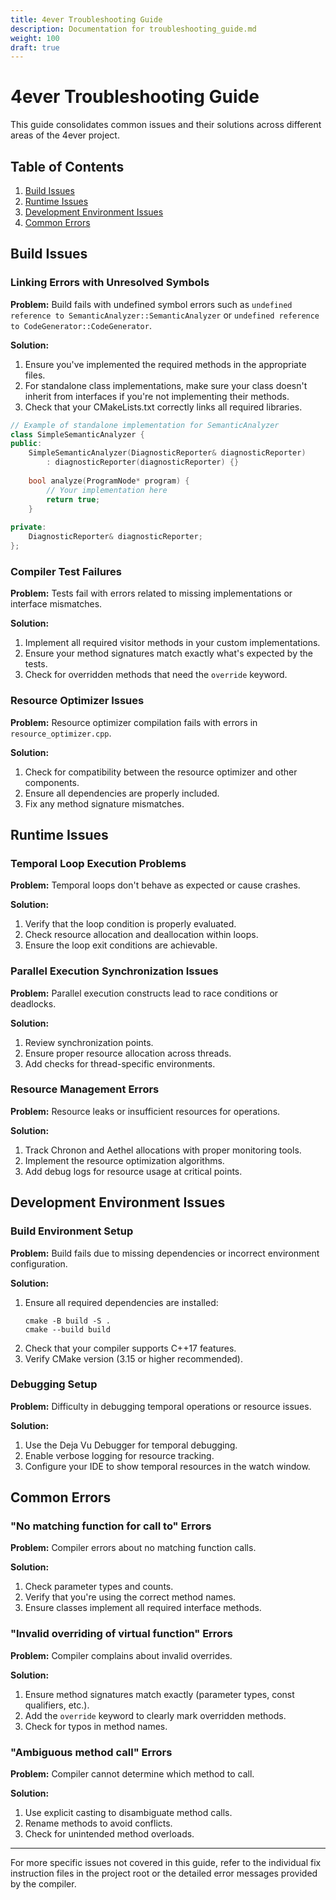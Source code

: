 ```yaml
---
title: 4ever Troubleshooting Guide
description: Documentation for troubleshooting_guide.md
weight: 100
draft: true
---
```


# 4ever Troubleshooting Guide

This guide consolidates common issues and their solutions across different areas of the 4ever project.

## Table of Contents

1. [Build Issues](#build-issues)
2. [Runtime Issues](#runtime-issues)
3. [Development Environment Issues](#development-environment-issues)
4. [Common Errors](#common-errors)

## Build Issues

### Linking Errors with Unresolved Symbols

**Problem:** Build fails with undefined symbol errors such as `undefined reference to SemanticAnalyzer::SemanticAnalyzer` or `undefined reference to CodeGenerator::CodeGenerator`.

**Solution:** 
1. Ensure you've implemented the required methods in the appropriate files.
2. For standalone class implementations, make sure your class doesn't inherit from interfaces if you're not implementing their methods.
3. Check that your CMakeLists.txt correctly links all required libraries.

```cpp
// Example of standalone implementation for SemanticAnalyzer
class SimpleSemanticAnalyzer {
public:
    SimpleSemanticAnalyzer(DiagnosticReporter& diagnosticReporter)
        : diagnosticReporter(diagnosticReporter) {}
    
    bool analyze(ProgramNode* program) {
        // Your implementation here
        return true;
    }
    
private:
    DiagnosticReporter& diagnosticReporter;
};
```

### Compiler Test Failures

**Problem:** Tests fail with errors related to missing implementations or interface mismatches.

**Solution:**
1. Implement all required visitor methods in your custom implementations.
2. Ensure your method signatures match exactly what's expected by the tests.
3. Check for overridden methods that need the `override` keyword.

### Resource Optimizer Issues

**Problem:** Resource optimizer compilation fails with errors in `resource_optimizer.cpp`.

**Solution:**
1. Check for compatibility between the resource optimizer and other components.
2. Ensure all dependencies are properly included.
3. Fix any method signature mismatches.

## Runtime Issues

### Temporal Loop Execution Problems

**Problem:** Temporal loops don't behave as expected or cause crashes.

**Solution:**
1. Verify that the loop condition is properly evaluated.
2. Check resource allocation and deallocation within loops.
3. Ensure the loop exit conditions are achievable.

### Parallel Execution Synchronization Issues

**Problem:** Parallel execution constructs lead to race conditions or deadlocks.

**Solution:**
1. Review synchronization points.
2. Ensure proper resource allocation across threads.
3. Add checks for thread-specific environments.

### Resource Management Errors

**Problem:** Resource leaks or insufficient resources for operations.

**Solution:**
1. Track Chronon and Aethel allocations with proper monitoring tools.
2. Implement the resource optimization algorithms.
3. Add debug logs for resource usage at critical points.

## Development Environment Issues

### Build Environment Setup

**Problem:** Build fails due to missing dependencies or incorrect environment configuration.

**Solution:**
1. Ensure all required dependencies are installed:
   ```
   cmake -B build -S .
   cmake --build build
   ```
2. Check that your compiler supports C++17 features.
3. Verify CMake version (3.15 or higher recommended).

### Debugging Setup

**Problem:** Difficulty in debugging temporal operations or resource issues.

**Solution:**
1. Use the Deja Vu Debugger for temporal debugging.
2. Enable verbose logging for resource tracking.
3. Configure your IDE to show temporal resources in the watch window.

## Common Errors

### "No matching function for call to" Errors

**Problem:** Compiler errors about no matching function calls.

**Solution:**
1. Check parameter types and counts.
2. Verify that you're using the correct method names.
3. Ensure classes implement all required interface methods.

### "Invalid overriding of virtual function" Errors

**Problem:** Compiler complains about invalid overrides.

**Solution:**
1. Ensure method signatures match exactly (parameter types, const qualifiers, etc.).
2. Add the `override` keyword to clearly mark overridden methods.
3. Check for typos in method names.

### "Ambiguous method call" Errors

**Problem:** Compiler cannot determine which method to call.

**Solution:**
1. Use explicit casting to disambiguate method calls.
2. Rename methods to avoid conflicts.
3. Check for unintended method overloads.

---

For more specific issues not covered in this guide, refer to the individual fix instruction files in the project root or the detailed error messages provided by the compiler.